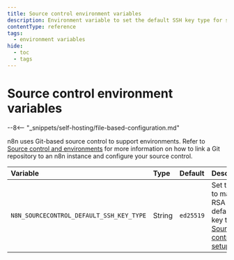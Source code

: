 ```yaml
---
title: Source control environment variables
description: Environment variable to set the default SSH key type for source control setup.
contentType: reference
tags:
  - environment variables
hide:
  - toc
  - tags
---
```


# Source control environment variables

--8<-- "_snippets/self-hosting/file-based-configuration.md"

n8n uses Git-based source control to support environments. Refer to [Source control and environments](/source-control-environments/setup/) for more information on how to link a Git repository to an n8n instance and configure your source control.

| Variable | Type  | Default  | Description |
| :------- | :---- | :------- | :---------- |
| `N8N_SOURCECONTROL_DEFAULT_SSH_KEY_TYPE` | String | `ed25519` | Set to `rsa` to make RSA the default SSH key type for [Source control setup](/source-control-environments/setup/). |
